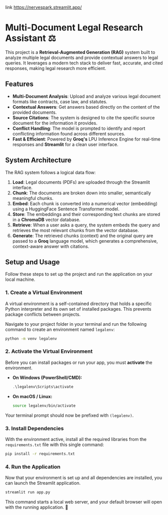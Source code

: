 link 
https://nervespark.streamlit.app/
# Multi-Document Legal Research Assistant ⚖️

This project is a **Retrieval-Augmented Generation (RAG)** system built to analyze multiple legal documents and provide contextual answers to legal queries. It leverages a modern tech stack to deliver fast, accurate, and cited responses, making legal research more efficient.

## Features

  - **Multi-Document Analysis**: Upload and analyze various legal document formats like contracts, case law, and statutes.
  - **Contextual Answers**: Get answers based directly on the content of the provided documents.
  - **Source Citations**: The system is designed to cite the specific source document for the information it provides.
  - **Conflict Handling**: The model is prompted to identify and report conflicting information found across different sources.
  - **Fast & Efficient**: Powered by **Groq's** LPU Inference Engine for real-time responses and **Streamlit** for a clean user interface.

## System Architecture

The RAG system follows a logical data flow:

1.  **Load**: Legal documents (PDFs) are uploaded through the Streamlit interface.
2.  **Chunk**: The documents are broken down into smaller, semantically meaningful chunks.
3.  **Embed**: Each chunk is converted into a numerical vector (embedding) using a HuggingFace Sentence Transformer model.
4.  **Store**: The embeddings and their corresponding text chunks are stored in a **ChromaDB** vector database.
5.  **Retrieve**: When a user asks a query, the system embeds the query and retrieves the most relevant chunks from the vector database.
6.  **Generate**: The retrieved chunks (context) and the original query are passed to a **Groq** language model, which generates a comprehensive, context-aware answer with citations.

## Setup and Usage

Follow these steps to set up the project and run the application on your local machine.

### 1\. Create a Virtual Environment

A virtual environment is a self-contained directory that holds a specific Python interpreter and its own set of installed packages. This prevents package conflicts between projects.

Navigate to your project folder in your terminal and run the following command to create an environment named `legalenv`:

```bash
python -m venv legalenv
```

### 2\. Activate the Virtual Environment

Before you can install packages or run your app, you must **activate** the environment.

  * **On Windows (PowerShell/CMD):**

    ```powershell
    .\legalenv\Scripts\activate
    ```

  * **On macOS / Linux:**

    ```bash
    source legalenv/bin/activate
    ```

Your terminal prompt should now be prefixed with `(legalenv)`.

### 3\. Install Dependencies

With the environment active, install all the required libraries from the `requirements.txt` file with this single command:

```bash
pip install -r requirements.txt
```

### 4\. Run the Application

Now that your environment is set up and all dependencies are installed, you can launch the Streamlit application.

```bash
streamlit run app.py
```

This command starts a local web server, and your default browser will open with the running application. 🚀
